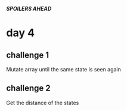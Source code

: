 ***SPOILERS AHEAD***

# day 4

## challenge 1

Mutate array until the same state is seen again

## challenge 2

Get the distance of the states
